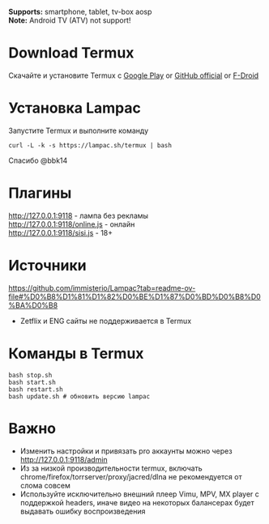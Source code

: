<b>Supports:</b> smartphone, tablet, tv-box aosp
<br><b>Note:</b> Android TV (ATV) not support! 

# Download Termux
Скачайте и установите Termux с <a href="https://play.google.com/store/apps/details?id=com.termux&hl=ru" target="_blank">Google Play</a> or <a href="https://github.com/termux/termux-app/releases" target="_blank">GitHub official</a>  or  <a href="https://f-droid.org/ru/packages/com.termux/" target="_blank">F-Droid</a>

# Установка Lampac
Запустите Termux и выполните команду
```
curl -L -k -s https://lampac.sh/termux | bash
```
Спасибо @bbk14

# Плагины
http://127.0.0.1:9118 - лампа без рекламы<br>
http://127.0.0.1:9118/online.js - онлайн <br>
http://127.0.0.1:9118/sisi.js - 18+

# Источники
https://github.com/immisterio/Lampac?tab=readme-ov-file#%D0%B8%D1%81%D1%82%D0%BE%D1%87%D0%BD%D0%B8%D0%BA%D0%B8
* Zetflix и ENG сайты не поддерживается в Termux 

# Команды в Termux
```
bash stop.sh
bash start.sh
bash restart.sh
bash update.sh # обновить версию lampac
```

# Важно
* Изменить настройки и привязать pro аккаунты можно через http://127.0.0.1:9118/admin
* Из за низкой производительности termux, включать chrome/firefox/torrserver/proxy/jacred/dlna не рекомендуется от слома совсем
* Используйте исключительно внешний плеер Vimu, MPV, MX player с поддержкой headers, иначе видео на некоторых балансерах будет выдавать ошибку воспроизведения
